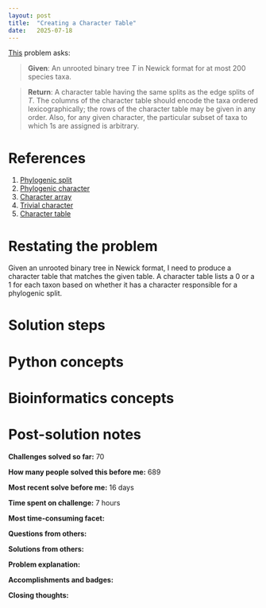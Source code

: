 ```yaml
---
layout: post
title:  "Creating a Character Table"
date:   2025-07-18
---
```


[This](https://rosalind.info/problems/ctbl/) problem asks:

> **Given**: An unrooted binary tree _T_ in Newick format for at most 200 species taxa.

> **Return**: A character table having the same splits as the edge splits of _T_. The columns of the character table should encode the taxa ordered lexicographically; the rows of the character table may be given in any order. Also, for any given character, the particular subset of taxa to which 1s are assigned is arbitrary.

<!--break-->

# References
1. [Phylogenic split](https://rosalind.info/glossary/split/)
2. [Phylogenic character](https://rosalind.info/glossary/character/)
3. [Character array](https://rosalind.info/glossary/array-notation/)
4. [Trivial character](https://rosalind.info/glossary/trivial-character/)
5. [Character table](https://rosalind.info/glossary/character-table/)

# Restating the problem
Given an unrooted binary tree in Newick format, I need to produce a character table that matches the given table. A character table lists a 0 or a 1 for each taxon based on whether it has a character responsible for a phylogenic split.

# Solution steps


# Python concepts

# Bioinformatics concepts

# Post-solution notes
**Challenges solved so far:** 70

**How many people solved this before me:** 689

**Most recent solve before me:** 16 days

**Time spent on challenge:** 7 hours

**Most time-consuming facet:** 

**Questions from others:** 

**Solutions from others:**

**Problem explanation:** 

**Accomplishments and badges:** 

**Closing thoughts:** 